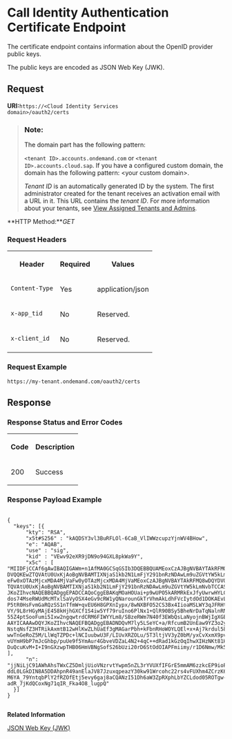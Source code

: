 <!-- loio4a2d34fd5aa443d7ace316f3b78a6d9d -->

# Call Identity Authentication Certificate Endpoint

The certificate endpoint contains information about the OpenID provider public keys.



The public keys are encoded as JSON Web Key \(JWK\).



<a name="loio4a2d34fd5aa443d7ace316f3b78a6d9d__section_jjd_d4g_lhb"/>

## **Request**

**URI:**<code>https://&lt;Cloud Identity Services domain&gt;/oauth2/certs</code>

> ### Note:  
> The domain part has the following pattern:
> 
> `<tenant ID>.accounts.ondemand.com` or `<tenant ID>.accounts.cloud.sap`. If you have a configured custom domain, the domain has the following pattern: <your custom domain\>.
> 
> *Tenant ID* is an automatically generated ID by the system. The first administrator created for the tenant receives an activation email with a URL in it. This URL contains the *tenant ID*. For more information about your tenants, see [View Assigned Tenants and Admins](../view-assigned-tenants-and-admins-f56e6f2.md).

**HTTP Method:***GET*



### Request Headers


<table>
<tr>
<th valign="top">

Header

</th>
<th valign="top">

Required

</th>
<th valign="top">

Values

</th>
</tr>
<tr>
<td valign="top">

`Content-Type`

</td>
<td valign="top">

Yes

</td>
<td valign="top">

application/json

</td>
</tr>
<tr>
<td valign="top">

`x-app_tid`

</td>
<td valign="top">

No

</td>
<td valign="top">

Reserved.

</td>
</tr>
<tr>
<td valign="top">

`x-client_id`

</td>
<td valign="top">

No

</td>
<td valign="top">

Reserved.

</td>
</tr>
</table>



### Request Example

```
https://my-tenant.ondemand.com/oauth2/certs
```



<a name="loio4a2d34fd5aa443d7ace316f3b78a6d9d__section_yng_4qg_lhb"/>

## **Response**



### Response Status and Error Codes


<table>
<tr>
<th valign="top">

Code

</th>
<th valign="top">

Description

</th>
</tr>
<tr>
<td valign="top">

200

</td>
<td valign="top">

Success

</td>
</tr>
</table>



### Response Payload Example

```

{
  "keys": [{
      "kty": "RSA",
	  "x5t#S256" : "kAQDSY3vl3BuRFLOl-6CaB_VlIWWzcupzYjnWV4BHow",
      "e": "AQAB",
      "use" : "sig",
      "kid" : "VEwv92eXR9jDN9o94GXL8pkWa9Y",
      "x5c" : [ 
"MIIDFjCCAf6gAwIBAQIGAWm+n1AfMA0GCSqGSIb3DQEBBQUAMEoxCzAJBgNVBAYTAkRFMQ8wDQY
DVQQKEwZTQVAtU0UxKjAoBgNVBAMTIXNjaS1kb2N1LmFjY291bnRzNDAwLm9uZGVtYW5kLmNvbTA
eFw0xOTAzMjcxMDA4MjVaFw0yOTAzMjcxMDA4MjVaMEoxCzAJBgNVBAYTAkRFMQ8wDQYDVQQKEwZ
TQVAtU0UxKjAoBgNVBAMTIXNjaS1kb2N1LmFjY291bnRzNDAwLm9uZGVtYW5kLmNvbTCCASIwDQY
JKoZIhvcNAQEBBQADggEPADCCAQoCggEBAKqMOaHOUai+p9wUPO5kARMRkExJfyUwrwHYLCfoGtv
dos74MseRWUdMcMTxlSaVyOSX4eGv9cRW1yQNarounGkTrVhmAkLdhFVcIytdOd1DOKAEvLFGjHX
P5tR0HsFvmGaRQzSS1nTfmW+qvEU6H8GPXnIypx/8wNXBFO52CS3Bx4IioaMSLWY3qJFRHt2paw1
VY/9L8rHGyMAjE458kHjhGXCf1S4iw5Yf79ruIno6PlNx1+QlR90BSy5BheNrDaTqNalnRNmaPt5
55Z4ptSooFumi5Ixw2ngqwtrdCRM6FIWYYLm8/SBzeRWm7N40f3EWbQsLaNyojnBWjIgXGEcCAwE
AAYICAAAwDQYJKoZIhvcNAQEFBQADggEBADNDQvM7ly5LSeYC+a/RfcumB2UnEaw9YZ3o2ymFywW
NstqNsfZ3HTRikAxmtB12wHlKwZLhUaEf3gMAGarPbh+kFbnRHoWOYLQEl+x+Aj7krdul58LnACX
wwTnGeRoZ5M/LlWqTZPDc+lNCIuubwU3F/LIUvXRZOLu/5T3ltjVV3yZ0bM/yxCvXxmX9pv2BmeH
vUYmH9bP7mJcGhbp/puUe9f5YmAur4GbveVDZaL4N2+4qC++dRad1kGzOqIhwXIHzNKt81Hwgll3
DuQcuKvM+I+I9nGXzwpTHB06HmVBNgSofS26bUzi20rD6StOdOIAPFmiimy/r1D6Nmw/Mk50=" ],
      "n": "jjNiLjC91AWhAhsTWxCZ5DmljUioVNzrvtYwpm5nZL3rYVUXfIFGrE5mmAM6zzkcEP9ioPSYsFoPll8_R3akYYi2iKbwEaEoOcSly-
ddL0LGkDIN8A5DDAhpnR49anElaJV87JzuxqpeazY30kw91Wrcohc22rs4vFUXhm4ZCrzK6nmfwTmHStyZb5QiQUGgRMjzbGJ_nOIBdsiMFAZf5BUMkFHjNb45YAlnZrstS2Is-
M6YA_79YntqbPlY2fRZOfEtj5evy6gaj8aCQANzI51Dh6aW3ZpRXphLbYZCLdod05ROTgw-adR_7jKdQCoxNg71qIR_Fka4O8_lugpQ"
  }]
}
 
```



**Related Information**  


[JSON Web Key \(JWK\)](https://tools.ietf.org/html/draft-ietf-jose-json-web-key-41)


